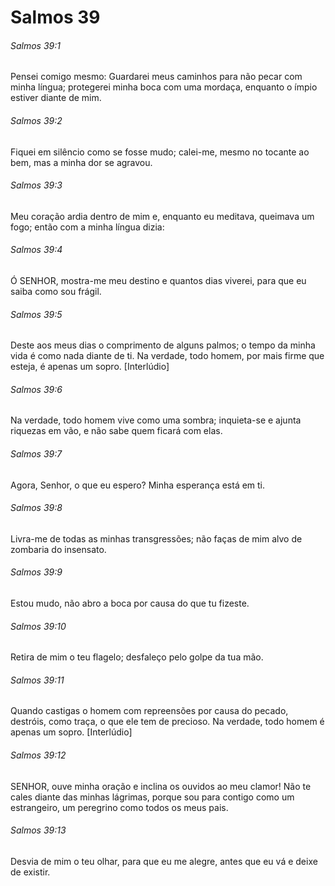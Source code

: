 # Salmos 39

###### Salmos 39:1

Pensei comigo mesmo: Guardarei meus caminhos para não pecar com minha língua; protegerei minha boca com uma mordaça, enquanto o ímpio estiver diante de mim.

###### Salmos 39:2

Fiquei em silêncio como se fosse mudo; calei-me, mesmo no tocante ao bem, mas a minha dor se agravou.

###### Salmos 39:3

Meu coração ardia dentro de mim e, enquanto eu meditava, queimava um fogo; então com a minha língua dizia:

###### Salmos 39:4

Ó SENHOR, mostra-me meu destino e quantos dias viverei, para que eu saiba como sou frágil.

###### Salmos 39:5

Deste aos meus dias o comprimento de alguns palmos; o tempo da minha vida é como nada diante de ti. Na verdade, todo homem, por mais firme que esteja, é apenas um sopro. [Interlúdio]

###### Salmos 39:6

Na verdade, todo homem vive como uma sombra; inquieta-se e ajunta riquezas em vão, e não sabe quem ficará com elas.

###### Salmos 39:7

Agora, Senhor, o que eu espero? Minha esperança está em ti.

###### Salmos 39:8

Livra-me de todas as minhas transgressões; não faças de mim alvo de zombaria do insensato.

###### Salmos 39:9

Estou mudo, não abro a boca por causa do que tu fizeste.

###### Salmos 39:10

Retira de mim o teu flagelo; desfaleço pelo golpe da tua mão.

###### Salmos 39:11

Quando castigas o homem com repreensões por causa do pecado, destróis, como traça, o que ele tem de precioso. Na verdade, todo homem é apenas um sopro. [Interlúdio]

###### Salmos 39:12

SENHOR, ouve minha oração e inclina os ouvidos ao meu clamor! Não te cales diante das minhas lágrimas, porque sou para contigo como um estrangeiro, um peregrino como todos os meus pais.

###### Salmos 39:13

Desvia de mim o teu olhar, para que eu me alegre, antes que eu vá e deixe de existir.


